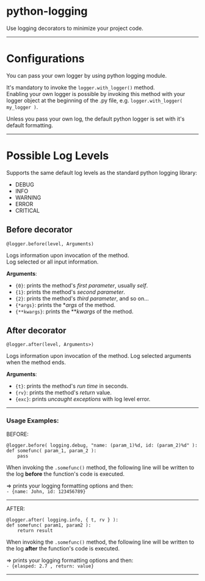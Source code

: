 python-logging
==============

Use logging decorators to minimize your project code.

---

# Configurations
You can pass your own logger by using python logging module.

It's mandatory to invoke the `logger.with_logger()` method.  
Enabling your own logger is possible by invoking this method with your logger object at the beginning of the .py file, e.g. `logger.with_logger( my_logger )`.

Unless you pass your own log, the default python logger is set with it's default formatting.

---

# Possible Log Levels

Supports the same default log levels as the standard python logging library:  

* DEBUG  
* INFO  
* WARNING  
* ERROR  
* CRITICAL

## Before decorator

`@logger.before(level, Arguments)`

Logs information upon invocation of the method.  
Log selected or all input information.

**Arguments**:  

* `{0}`: prints the method's *first parameter*, usually *self*.  
* `{1}`: prints the method's *second parameter*.  
* `{2}`: prints the method's *third parameter*, and so on...
* `{*args}`: prints the **args* of the method.  
* `{**kwargs}`: prints the ***kwargs* of the method.

## After decorator

`@logger.after(level, Arguments>)`

Logs information upon invocation of the method.
Log selected arguments when the method ends.

**Arguments**:  

* `{t}`: prints the method's *run time* in seconds.
* `{rv}`: prints the method's *return* value.
* `{exc}`: prints *uncaught exceptions* with log level error.

---

### Usage Examples:
BEFORE:  
```
@logger.before( logging.debug, "name: (param_1)%d, id: (param_2)%d" ):  
def somefunc( param_1, param_2 ):  
    pass
```

When invoking the `.somefunc()` method, the following line will be written to the log **before** the function's code is executed.  

=> prints your logging formatting options and then:  
`- {name: John, id: 123456789}`

---

AFTER:  
```
@logger.after( logging.info, { t, rv } ):  
def somefunc( param1, param2 ):  
    return result
```

When invoking the `.somefunc()` method, the following line will be written to the log **after** the function's code is executed.  

=> prints your logging formatting options and then:  
`- {elasped: 2.7 , return: value}`

---
